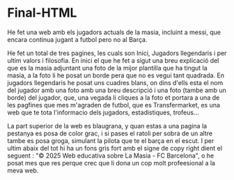 # Final-HTML

He fet una web amb els jugadors actuals de la masia, incluint a messi, que encara continua jugant a futbol pero no al Barça.

He fet un total de tres pagines, les cuals son Inici, Jugadors llegendaris i per ultim valors i filosofia. En inici el que he fet a sigut una breu explicació del que es la masia adjuntant una foto de la mijor plantilla que ha tingut la masia, a la foto li he posat un borde pera que no es vegui tant quadrada. En jugadors llegendaris he posat uns cuadres blans, on dins d'ells esta el nom del jugador amb una foto amb una breu descripció i una foto (tambe amb un borde) del jugador, que, una vegada li cliques a la foto et portara a una de les pagfines que mes m'agraden de futbol, que es Transfermarket, es una web que te tota l'informacio dels jugadors, estadistiques, trofeus...

La part superior de la web es blaugrana, y quan estas a una pagina la pestanya es posa de color grac, i si pases el ratoli per sobra de un altre tambe es posa groga, simulant la pilota que te el barça en el escut. I per ultim abaix del tot hi ha un fons gris fort amb el signe de copy right dient el seguent : "© 2025 Web educativa sobre La Masia - FC Barcelona", o he posat mes que res perque crec que li dona un cop molt profeesional a la meva web.
